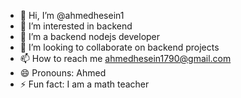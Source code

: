 - 👋 Hi, I’m @ahmedhesein1
- 👀 I’m interested in backend 
- 🌱 I’m a backend nodejs developer
- 💞️ I’m looking to collaborate on backend projects
- 📫 How to reach me ahmedhesein1790@gmail.com
- 😄 Pronouns: Ahmed
- ⚡ Fun fact: I am a math teacher

<!---
ahmedhesein1/ahmedhesein1 is a ✨ special ✨ repository because its `README.md` (this file) appears on your GitHub profile.
You can click the Preview link to take a look at your changes.
--->
